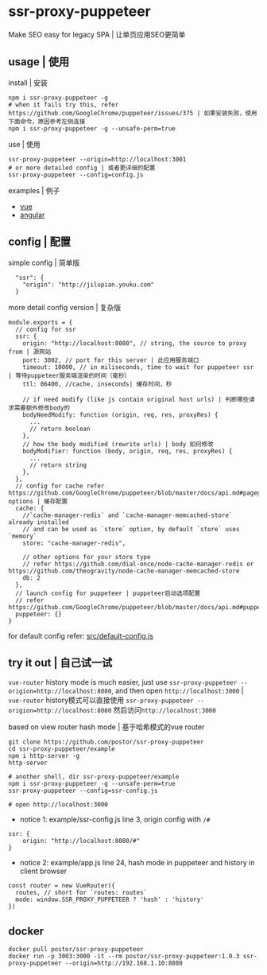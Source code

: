 # ssr-proxy-puppeteer

Make SEO easy for legacy SPA | 让单页应用SEO更简单

## usage | 使用


install | 安装

```
npm i ssr-proxy-puppeteer -g
# when it fails try this, refer https://github.com/GoogleChrome/puppeteer/issues/375 | 如果安装失败，使用下面命令，原因参考左侧连接
npm i ssr-proxy-puppeteer -g --unsafe-perm=true
```

use | 使用

```
ssr-proxy-puppeteer --origin=http://localhost:3001
# or more detailed config | 或者更详细的配置 
ssr-proxy-puppeteer --config=config.js
```

examples | 例子

- [vue](./examples/vue)
- [angular](./examples/angular)

## config | 配置

simple config | 简单版

```
  "ssr": {
    "origin": "http://jilupian.youku.com"
  }
```

more detail config version | 复杂版

```
module.exports = {
  // config for ssr
  ssr: {
    origin: "http://localhost:8080", // string, the source to proxy from | 源网站
    port: 3002, // port for this server | 此应用服务端口
    timeout: 10000, // in miliseconds, time to wait for puppeteer ssr | 等待puppeteer服务端渲染的时间（毫秒）
    ttl: 86400, //cache, inseconds| 缓存时间，秒
    
    // if need modify (like js contain original host urls) | 判断哪些请求需要额外修改body的
    bodyNeedModify: function (origin, req, res, proxyRes) {
      ...
      // return boolean
    },
    // how the body modified (rewrite urls) | body 如何修改 
    bodyModifier: function (body, origin, req, res, proxyRes) {
      ...
      // return string
    },
  },
  // config for cache refer https://github.com/GoogleChrome/puppeteer/blob/master/docs/api.md#pagegotourl-options | 缓存配置
  cache: {
    //`cache-manager-redis` and `cache-manager-memcached-store` already installed 
    // and can be used as `store` option, by default `store` uses `memory`
    store: "cache-manager-redis",

    // other options for your store type
    // refer https://github.com/dial-once/node-cache-manager-redis or https://github.com/theogravity/node-cache-manager-memcached-store
    db: 2
  },
  // launch config for puppeteer | puppeteer启动选项配置
  // refer https://github.com/GoogleChrome/puppeteer/blob/master/docs/api.md#puppeteerlaunchoptions
  puppeteer: {}
}
```
for default config refer: [src/default-config.js](./src/default-config.js)

## try it out | 自己试一试


`vue-router` history mode is much easier, just use `ssr-proxy-puppeteer --origion=http://localhost:8080`, and then open `http://localhost:3000` | `vue-router` history模式可以直接使用 `ssr-proxy-puppeteer --origion=http://localhost:8080` 然后访问`http://localhost:3000`

based on view router hash mode | 基于哈希模式的vue router

```
git clone https://github.com/postor/ssr-proxy-puppeteer
cd ssr-proxy-puppeteer/example
npm i http-server -g
http-server

# another shell, dir ssr-proxy-puppeteer/example
npm i ssr-proxy-puppeteer -g --unsafe-perm=true
ssr-proxy-puppeteer --config=ssr-config.js

# open http://localhost:3000
```

- notice 1: example/ssr-config.js line 3, origin config with `/#`

```
ssr: {
    origin: "http://localhost:8080/#"
}
```

- notice 2: example/app.js line 24, hash mode in puppeteer and history in client browser

```
const router = new VueRouter({
  routes, // short for `routes: routes`
  mode: window.SSR_PROXY_PUPPETEER ? 'hash' : 'history'
})
```

## docker

```
docker pull postor/ssr-proxy-puppeteer
docker run -p 3003:3000 -it --rm postor/ssr-proxy-puppeteer:1.0.3 ssr-proxy-puppeteer --origin=http://192.168.1.10:8080
```
